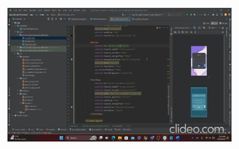 
[<img src="https://github.com/addff/2310-ICT602/blob/main/M3CS2666A/Team%201%20-%20Solidariti/Lab%20Work%203/image.png?raw=true" width="600" height="300"
/>](https://youtu.be/mEwvRsaB9VQ)
